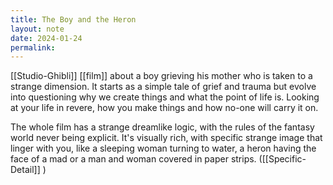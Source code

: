 ```yaml
---
title: The Boy and the Heron
layout: note
date: 2024-01-24
permalink:
---
```



[[Studio-Ghibli]] [[film]] about a boy grieving his mother who is taken to a strange dimension. It starts as a simple tale of grief and trauma but evolve into questioning why we create things and what the point of life is. Looking at your life in revere, how you make things and how no-one will carry it on. 

The whole film has a strange dreamlike logic, with the rules of the fantasy world never being explicit. It's visually rich, with specific strange image that linger with you, like a sleeping woman turning to water, a heron having the face of a mad or a man and woman covered in paper strips. ([[Specific-Detail]] )